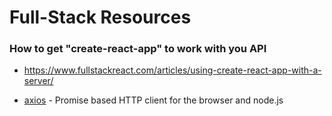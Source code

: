 # Full-Stack Resources

### How to get "create-react-app" to work with you API
* https://www.fullstackreact.com/articles/using-create-react-app-with-a-server/

* [axios](https://github.com/axios/axios) - Promise based HTTP client for the browser and node.js